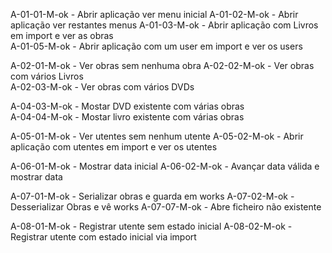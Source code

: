 A-01-01-M-ok - Abrir aplicação ver menu inicial
A-01-02-M-ok - Abrir aplicação ver restantes menus
A-01-03-M-ok - Abrir aplicação com Livros em import e ver as obras   
A-01-05-M-ok - Abrir aplicação com um user em import e ver os users

A-02-01-M-ok - Ver obras sem nenhuma obra 
A-02-02-M-ok - Ver obras com vários Livros  
A-02-03-M-ok - Ver obras com vários DVDs  

A-04-03-M-ok - Mostar DVD existente com várias obras  
A-04-04-M-ok - Mostar livro existente com várias obras  

A-05-01-M-ok - Ver utentes sem nenhum utente
A-05-02-M-ok - Abrir aplicação com utentes em import e ver os utentes

A-06-01-M-ok - Mostrar data inicial 
A-06-02-M-ok - Avançar data válida e mostrar data

A-07-01-M-ok - Serializar obras e guarda em works
A-07-02-M-ok - Desserializar Obras e vê works
A-07-07-M-ok - Abre ficheiro não existente

A-08-01-M-ok - Registrar utente sem estado inicial 
A-08-02-M-ok - Registrar utente com estado inicial via import
